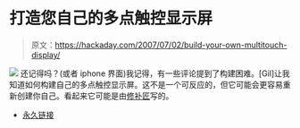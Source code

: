 # 打造您自己的多点触控显示屏

> 原文：<https://hackaday.com/2007/07/02/build-your-own-multitouch-display/>

![](img/c069a12be84e8ce9e26e4556d78d1868.png)
还记得吗？(或者 iphone 界面)我记得，有一些评论提到了构建困难。[Gil]让我知道如何构建自己的多点触控显示屏。这不是一个可反应的，但它可能会更容易重新创建你自己。看起来它可能是由[修补匠](http://tinker.it/now/2007/02/28/multitouch-table-experiment/)写的。

*   [永久链接](http://www.instructables.com/id/EJIXKOEF3ER7VN5/?ALLSTEPS)